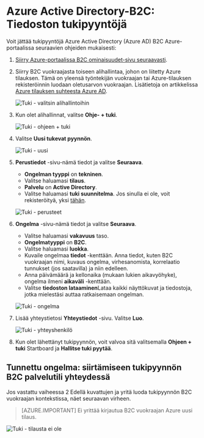 <properties
    pageTitle="Azure Active Directory-B2C: Tukevat | Microsoft Azure"
    description="Voit siirtää tukipyyntöjä Azure Active Directory-B2C"
    services="active-directory-b2c"
    documentationCenter=""
    authors="swkrish"
    manager="msmbaldwin"
    editor="bryanla"/>

<tags
    ms.service="active-directory-b2c"
    ms.workload="identity"
    ms.tgt_pltfrm="na"
    ms.devlang="na"
    ms.topic="article"
    ms.date="07/24/2016"
    ms.author="swkrish"/>

# <a name="azure-active-directory-b2c-file-support-requests"></a>Azure Active Directory-B2C: Tiedoston tukipyyntöjä

Voit jättää tukipyyntöjä Azure Active Directory (Azure AD) B2C Azure-portaalissa seuraavien ohjeiden mukaisesti:

1. [Siirry Azure-portaalissa B2C ominaisuudet-sivu seuraavasti](active-directory-b2c-app-registration.md#navigate-to-the-b2c-features-blade).
2. Siirry B2C vuokraajasta toiseen alihallintaa, johon on liitetty Azure tilauksen. Tämä on yleensä työntekijän vuokraajan tai Azure-tilauksen rekisteröinnin luodaan oletusarvon vuokraajan. Lisätietoja on artikkelissa [Azure tilauksen suhteesta Azure AD](active-directory-how-subscriptions-associated-directory.md#how-an-azure-subscription-is-related-to-azure-ad).

    ![Tuki - valitsin alihallintoihin](./media/active-directory-b2c-support/support-switch-dir.png)

3. Kun olet alihallinnat, valitse **Ohje- + tuki**.

    ![Tuki - ohjeen + tuki](./media/active-directory-b2c-support/support-support.png)

4. Valitse **Uusi tukevat pyynnön**.

    ![Tuki - uusi](./media/active-directory-b2c-support/support-new.png)

5. **Perustiedot** -sivu-nämä tiedot ja valitse **Seuraava**.

    - **Ongelman tyyppi** on **tekninen**.
    - Valitse haluamasi **tilaus**.
    - **Palvelu** on **Active Directory**.
    - Valitse haluamasi **tuki suunnitelma**. Jos sinulla ei ole, voit rekisteröityä, yksi [tähän](https://azure.microsoft.com/en-us/support/plans/).

    ![Tuki - perusteet](./media/active-directory-b2c-support/support-basics.png)

6. **Ongelma** -sivu-nämä tiedot ja valitse **Seuraava**.

    - Valitse haluamasi **vakavuus** taso.
    - **Ongelmatyyppi** on **B2C**.
    - Valitse haluamasi **luokka**.
    - Kuvaile ongelmaa **tiedot** -kenttään. Anna tiedot, kuten B2C vuokraajan nimi, kuvaus ongelma, virhesanomista, korrelaatio tunnukset (jos saatavilla) ja niin edelleen.
    - Anna päivämäärä ja kellonaika (mukaan lukien aikavyöhyke), ongelma ilmeni **aikaväli** -kenttään.
    - Valitse **tiedoston lataaminen**Lataa kaikki näyttökuvat ja tiedostoja, jotka mielestäsi auttaa ratkaisemaan ongelman.

    ![Tuki - ongelma](./media/active-directory-b2c-support/support-problem.png)

7. Lisää yhteystietosi **Yhteystiedot** -sivu. Valitse **Luo**.

    ![Tuki - yhteyshenkilö](./media/active-directory-b2c-support/support-contact.png)

8. Kun olet lähettänyt tukipyynnön, voit valvoa sitä valitsemalla **Ohjeen + tuki** Startboard ja **Hallitse tuki pyytää**.

## <a name="known-issue-filing-a-support-request-in-the-context-of-a-b2c-tenant"></a>Tunnettu ongelma: siirtämiseen tukipyynnön B2C palvelutili yhteydessä

Jos vastattu vaiheessa 2 Edellä kuvattujen ja yritä luoda tukipyynnön B2C vuokraajan kontekstissa, näet seuraavan virheen.

> [AZURE.IMPORTANT]
> Ei yrittää kirjautua B2C vuokraajan Azure uusi tilaus.  

![Tuki - tilausta ei ole](./media/active-directory-b2c-support/support-no-sub.png)
